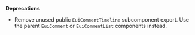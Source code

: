 **Deprecations**

- Remove unused public `EuiCommentTimeline` subcomponent export. Use the parent `EuiComment` or `EuiCommentList` components instead.
